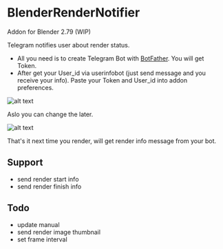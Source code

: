 # BlenderRenderNotifier

Addon for Blender 2.79 (WIP)

Telegram notifies user about render status.
* All you need is to create Telegram Bot with [BotFather](https://core.telegram.org/bots#3-how-do-i-create-a-bot). You will get Token.
* After get your User_id via userinfobot (just send message and you receive your info).
Paste your Token and User_id into addon preferences.

![alt text](https://github.com/VascoPi/BlenderRenderNotifier/help/Addon_preferences.jpg "Addon preferences")

Aslo you can change the later.

![alt text](https://github.com/VascoPi/BlenderRenderNotifier/help/Addon_settings.jpg "Addon preferences")

That's it next time you render, will get render info message from your bot.


## Support

* send render start info
* send render finish info


## Todo

* update manual
* send render image thumbnail
* set frame interval
